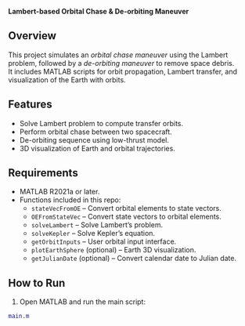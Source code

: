 **Lambert-based Orbital Chase & De-orbiting Maneuver** 

## Overview
This project simulates an *orbital chase maneuver* using the Lambert problem, followed by a *de-orbiting maneuver* to remove space debris.  
It includes MATLAB scripts for orbit propagation, Lambert transfer, and visualization of the Earth with orbits.  

## Features
- Solve Lambert problem to compute transfer orbits.  
- Perform orbital chase between two spacecraft.  
- De-orbiting sequence using low-thrust model.  
- 3D visualization of Earth and orbital trajectories.  

## Requirements
- MATLAB R2021a or later.  
- Functions included in this repo:
  - `stateVecFromOE` – Convert orbital elements to state vectors.  
  - `OEFromStateVec` – Convert state vectors to orbital elements.  
  - `solveLambert` – Solve Lambert’s problem.  
  - `solveKepler` – Solve Kepler’s equation.  
  - `getOrbitInputs` – User orbital input interface.  
  - `plotEarthSphere` (optional) – Earth 3D visualization.  
  - `getJulianDate` (optional) – Convert calendar date to Julian date.  

## How to Run
 1. Open MATLAB and run the main script:  
   ```matlab
   main.m

